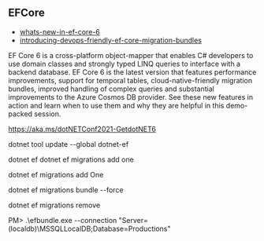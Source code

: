 ## EFCore

- [whats-new-in-ef-core-6](https://docs.microsoft.com/en-us/events/dotnetconf-2021/whats-new-in-ef-core-6)
- [introducing-devops-friendly-ef-core-migration-bundles](https://devblogs.microsoft.com/dotnet/introducing-devops-friendly-ef-core-migration-bundles/)

EF Core 6 is a cross-platform object-mapper that enables C# developers to use domain classes and strongly typed LINQ queries 
to interface with a backend database. EF Core 6 is the latest version that features performance improvements, 
support for temporal tables, cloud-native-friendly migration bundles, 
improved handling of complex queries and substantial improvements to the Azure Cosmos DB provider. 
See these new features in action and learn when to use them and why they are helpful in this demo-packed session.

https://aka.ms/dotNETConf2021-GetdotNET6


dotnet tool update --global dotnet-ef

dotnet ef
dotnet ef migrations add one


dotnet ef migrations add One

dotnet ef migrations bundle --force

dotnet ef migrations remove


PM> .\efbundle.exe --connection "Server=(localdb)\MSSQLLocalDB;Database=Productions"
